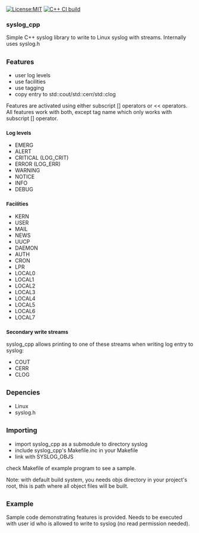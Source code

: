 [![License:MIT](https://img.shields.io/badge/License-MIT-blue?style=plastic)](LICENSE)
[![C++ CI build](../../actions/workflows/build.yml/badge.svg)](../../actions/workflows/build.yml)

### syslog_cpp
Simple C++ syslog library to write to Linux syslog with streams.
Internally uses syslog.h

## <sub>Features</sub>

 - user log levels
 - use facilities
 - use tagging
 - copy entry to std::cout/std::cerr/std::clog

Features are activated using either subscript [] operators or << operators.
All features work with both, except tag name which only works with subscript []
operator.

### <sub>Log levels</sub>

 - EMERG
 - ALERT
 - CRITICAL (LOG_CRIT)
 - ERROR (LOG_ERR)
 - WARNING
 - NOTICE
 - INFO
 - DEBUG

### <sub>Facilities</sub>

 - KERN
 - USER
 - MAIL
 - NEWS
 - UUCP
 - DAEMON
 - AUTH
 - CRON
 - LPR
 - LOCAL0
 - LOCAL1
 - LOCAL2
 - LOCAL3
 - LOCAL4
 - LOCAL5
 - LOCAL6
 - LOCAL7

### <sub>Secondary write streams</sub>
syslog_cpp allows printing to one of these streams when writing
log entry to syslog:

 - COUT
 - CERR
 - CLOG

## <sub>Depencies</sub>

 - Linux
 - syslog.h


## <sub>Importing</sub>

 - import syslog_cpp as a submodule to directory syslog
 - include syslog_cpp's Makefile.inc in your Makefile
 - link with SYSLOG_OBJS

check Makefile of example program to see a sample.

Note: with default build system, you needs objs directory in your project's root, this is path
where all object files will be built.

## <sub>Example</sub>

Sample code demonstrating features is provided. Needs to be executed with user id
who is allowed to write to syslog (no read permission needed).
